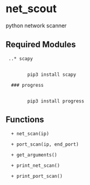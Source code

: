 # net_scout
  python network scanner
  
  ## Required Modules
     ..* scapy
      
      
            pip3 install scapy
   
      ### progress
    
          
            pip3 install progress
          
      
      
      
  ## Functions
      
      + net_scan(ip)
      
      + port_scan(ip, end_port)
      
      + get_arguments()
      
      + print_net_scan()
      
      + print_port_scan()
      
     
